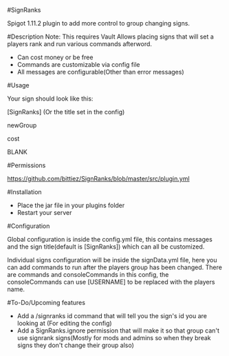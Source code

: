 #SignRanks

Spigot 1.11.2 plugin to add more control to group changing signs.


#Description
Note: This requires Vault
Allows placing signs that will set a players rank and run various commands afterword.

- Can cost money or be free
- Commands are customizable via config file
- All messages are configurable(Other than error messages)

#Usage

Your sign should look like this:

[SignRanks] (Or the title set in the config)

newGroup

cost

BLANK


#Permissions

https://github.com/bittiez/SignRanks/blob/master/src/plugin.yml


#Installation

- Place the jar file in your plugins folder
- Restart your server


#Configuration

Global configuration is inside the config.yml file, this contains messages and the sign title(default is [SignRanks]) which can all be customized.

Individual signs configuration will be inside the signData.yml file, here you can add commands to run after the players group has been changed.
There are commands and consoleCommands in this config, the consoleCommands can use [USERNAME] to be replaced with the players name.


#To-Do/Upcoming features

- Add a /signranks id command that will tell you the sign's id you are looking at (For editing the config)
- Add a SignRanks.ignore permission that will make it so that group can't use signrank signs(Mostly for mods and admins so when they break signs they don't change their group also)
